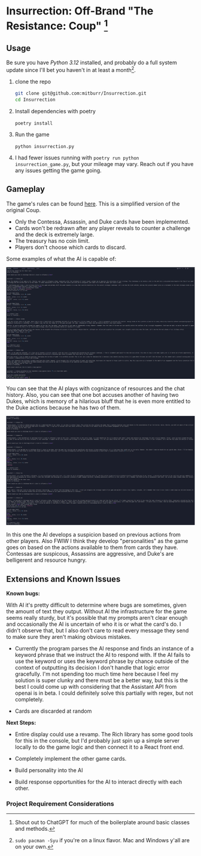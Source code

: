 # Insurrection: Off-Brand "The Resistance: Coup" [^1]

[^1]: Shout out to ChatGPT for much of the boilerplate around basic classes and methods.

## Usage

Be sure you have _Python 3.12_ installed, and probably do a full system update since I'll bet you haven't in at least a month[^2].
[^2]: `sudo pacman -Syu` if you're on a linux flavor. Mac and Windows y'all are on your own.

1. clone the repo
   ```bash
   git clone git@github.com:mitburr/Insurrection.git
   cd Insurrection
   ```
2. Install dependencies with poetry

   `poetry install`

3. Run the game

   `python insurrection.py`

4. I had fewer issues running with `poetry run python insurrection_game.py`, but your mileage may vary. Reach out if you have any issues getting the game going.

## Gameplay

The game's rules can be found [here](https://www.ultraboardgames.com/coup/game-rules.php). This is a simplified version of the original Coup.

- Only the Contessa, Assassin, and Duke cards have been implemented.
- Cards won't be redrawn after any player reveals to counter a challenge and the deck is extremely large.
- The treasury has no coin limit.
- Players don't choose which cards to discard.

Some examples of what the AI is capable of:

![endgame.png](./assets/Endgame_with_memory.png)

You can see that the AI plays with cognizance of resources and the chat history. Also, you can see that one bot accuses another of having two Dukes, which is memory of a hilarious bluff that he is even more entitled to the Duke actions because he has two of them.

![suspicion.png](./assets/developing_suspicion.png)

In this one the AI develops a suspicion based on previous actions from other players. Also FWIW I think they develop "personalities" as the game goes on based on the actions available to them from cards they have. Contessas are suspicous, Assassins are aggressive, and Duke's are belligerent and resource hungry.

## Extensions and Known Issues

**Known bugs:**

With AI it's pretty difficult to determine where bugs are sometimes, given the amount of text they output. Without AI the infrastructure for the game seems really sturdy, but it's possible that my prompts aren't clear enough and occasionally the AI is uncertain of who it is or what the card's do. I didn't observe that, but I also don't care to read every message they send to make sure they aren't making obvious mistakes.

- Currently the program parses the AI response and finds an instance of a keyword phrase that we instruct the AI to respond with. If the AI fails to use the keyword or uses the keyword phrase by chance outside of the context of outputting its decision I don't handle that logic error gracefully. I'm not spending too much time here because I feel my solution is super clunky and there must be a better way, but this is the best I could come up with considering that the Assistant API from openai is in beta. I could definitely solve this partially with regex, but not completely.

- Cards are discarded at random

**Next Steps:**

- Entire display could use a revamp. The Rich library has some good tools for this in the console, but I'd probably just spin up a simple server locally to do the game logic and then connect it to a React front end.

- Completely implement the other game cards.

- Build personality into the AI

- Build response opportunities for the AI to interact directly with each other.

### Project Requirement Considerations
